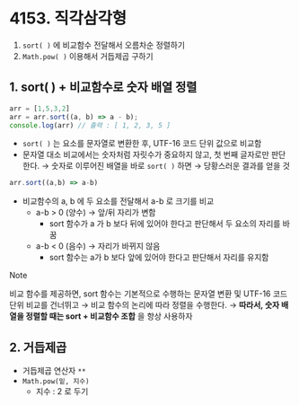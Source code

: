 # 4153. 직각삼각형

1. `sort( )` 에 비교함수 전달해서 오름차순 정렬하기
2. `Math.pow( )` 이용해서 거듭제곱 구하기

## 1. sort( ) + 비교함수로 숫자 배열 정렬

``` js
arr = [1,5,3,2]
arr = arr.sort((a, b) => a - b);
console.log(arr) // 출력 : [ 1, 2, 3, 5 ]
```

- `sort( )` 는 요소를 문자열로 변환한 후, UTF-16 코드 단위 값으로 비교함 
- 문자열 대소 비교에서는 숫자처럼 자릿수가 중요하지 않고, 첫 번째 글자로만 판단한다. → 숫자로 이루어진 배열을 바로 `sort( )` 하면 → 당황스러운 결과를 얻을 것

``` js 
arr.sort((a,b) => a-b)
```
- 비교함수의 a, b 에 두 요소를 전달해서 a-b 로 크기를 비교
	- a-b > 0 (양수) → 앞/뒤 자리가 변함
		- sort 함수가 a 가 b 보다 뒤에 있어야 한다고 판단해서 두 요소의 자리를 바꿈 
	- a-b < 0 (음수) → 자리가 바뀌지 않음
		- sort 함수는 a가 b 보다 앞에 있어야 한다고 판단해서 자리를 유지함

> [!note] 
> 비교 함수를 제공하면, sort 함수는 기본적으로 수행하는 문자열 변환 및 UTF-16 코드 단위 비교를 건너뛰고 → 비교 함수의 논리에 따라 정렬을 수행한다. 
> → **따라서, 숫자 배열을 정렬할 때는 sort + 비교함수 조합** 을 항상 사용하자

## 2. 거듭제곱

- 거듭제곱 연산자 ` ** `
- `Math.pow(밑, 지수)` 
	- 지수 : 2 로 두기 

